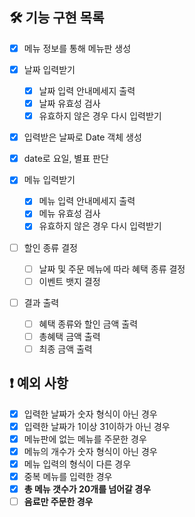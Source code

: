 ## 🛠️ 기능 구현 목록
- [x] 메뉴 정보를 통해 메뉴판 생성

- [x] 날짜 입력받기
  - [x] 날짜 입력 안내메세지 출력
  - [x] 날짜 유효성 검사
  - [x] 유효하지 않은 경우 다시 입력받기

- [x] 입력받은 날짜로 Date 객체 생성

- [x] date로 요일, 별표 판단

- [x] 메뉴 입력받기
  - [x] 메뉴 입력 안내메세지 출력
  - [x] 메뉴 유효성 검사
  - [x] 유효하지 않은 경우 다시 입력받기
  
- [ ] 할인 종류 결정
  - [ ] 날짜 및 주문 메뉴에 따라 혜택 종류 결정
  - [ ] 이벤트 뱃지 결정

- [ ] 결과 출력
  - [ ] 혜택 종류와 할인 금액 출력
  - [ ] 총혜택 금액 출력
  - [ ] 최종 금액 출력  

## ❗️ 예외 사항

- [x] 입력한 날짜가 숫자 형식이 아닌 경우
- [x] 입력한 날짜가 1이상 31이하가 아닌 경우
- [x] 메뉴판에 없는 메뉴를 주문한 경우
- [x] 메뉴의 개수가 숫자 형식이 아닌 경우
- [x] 메뉴 입력의 형식이 다른 경우
- [x] 중복 메뉴를 입력한 경우
- [x] **총 메뉴 갯수가 20개를 넘어갈 경우**
- [ ] **음료만 주문한 경우**
